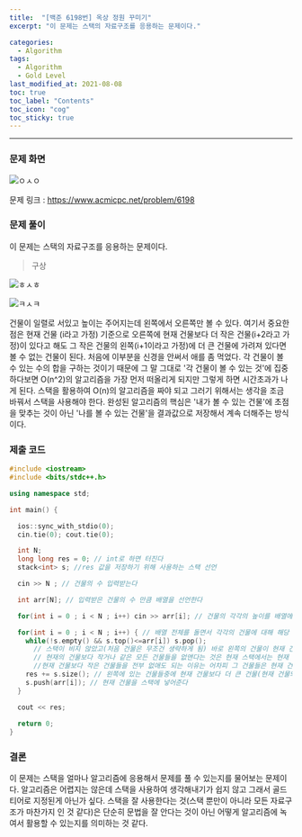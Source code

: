 ```yaml
---
title:  "[백준 6198번] 옥상 정원 꾸미기"
excerpt: "이 문제는 스택의 자료구조를 응용하는 문제이다."

categories:
  - Algorithm
tags:
  - Algorithm
  - Gold Level
last_modified_at: 2021-08-08 
toc: true
toc_label: "Contents"
toc_icon: "cog"
toc_sticky: true
---
```


---


### 문제 화면

![ㅇㅅㅇ](https://user-images.githubusercontent.com/54518055/128631481-9eb4be03-b7c0-497c-945e-74f936a568d8.JPG)



문제 링크 : <https://www.acmicpc.net/problem/6198> 



### 문제 풀이

이 문제는 스택의 자료구조를 응용하는 문제이다. 

> 구상

![ㅎㅅㅎ](https://user-images.githubusercontent.com/54518055/128631538-02cb1d76-1b7f-4483-bf3b-3c63d899a5b4.JPG)

![ㅋㅅㅋ](https://user-images.githubusercontent.com/54518055/128631550-12db1c73-21c2-4968-b7a9-7515fc0750d9.JPG)





건물이 일렬로 서있고 높이는 주어지는데 왼쪽에서 오른쪽만 볼 수 있다. 여기서 중요한 점은 현재 건물 (i라고 가정) 기준으로 오른쪽에 현재 건물보다 더 작은 건물(i+2라고 가정)이 있다고 해도 그 작은 건물의 왼쪽(i+1이라고 가정)에 더 큰 건물에 가려져 있다면 볼 수 없는 건물이 된다. 처음에 이부분을 신경을 안써서 애를 좀 먹었다. 각 건물이 볼 수 있는 수의 합을 구하는 것이기 때문에 그 말 그대로 '각 건물이 볼 수 있는 것'에 집중하다보면 O(n^2)의 알고리즘을 가장 먼저 떠올리게 되지만 그렇게 하면 시간초과가 나게 된다. 스택을 활용하여 O(n)의 알고리즘을 짜야 되고 그러기 위해서는 생각을 조금 바꿔서 스택을 사용해야 한다. 완성된 알고리즘의 핵심은 '내가 볼 수 있는 건물'에 초점을 맞추는 것이 아닌 '나를 볼 수 있는 건물'을 결과값으로 저장해서 계속 더해주는 방식이다. 

 

### 제출 코드

```c++
#include <iostream>
#include <bits/stdc++.h>

using namespace std;

int main() {

  ios::sync_with_stdio(0);
  cin.tie(0); cout.tie(0);

  int N;
  long long res = 0; // int로 하면 터진다
  stack<int> s; //res 값을 저장하기 위해 사용하는 스택 선언

  cin >> N ; // 건물의 수 입력받는다

  int arr[N]; // 입력받은 건물의 수 만큼 배열을 선언한다

  for(int i = 0 ; i < N ; i++) cin >> arr[i]; // 건물의 각각의 높이를 배열에 저장한다

  for(int i = 0 ; i < N ; i++) { // 배열 전체를 돌면서 각각의 건물에 대해 해당 알고리즘을 적용한다
    while(!s.empty() && s.top()<=arr[i]) s.pop(); 
      // 스택이 비지 않았고(처음 건물은 무조건 생략하게 됨) 바로 왼쪽의 건물이 현재 건물보다 작거나 같으면 없앤다 
      // 현재의 건물보다 작거나 같은 모든 건물들을 없앤다는 것은 현재 스택에서는 현재 인덱스의 건물보다 큰 건물만 남게 된다는 것 
      //현재 건물보다 작은 건물들을 전부 없애도 되는 이유는 어차피 그 건물들은 현재 건물보다 오른쪽의 건물들 입장에서도 현재 건물에 가려져서 쓸모가 없다 
    res += s.size(); // 왼쪽에 있는 건물들중에 현재 건물보다 더 큰 건물(현재 건물의 옥상을 볼 수 있는 건물)만 남은 스택의 사이즈(개수)를 res 값에 더해준다
    s.push(arr[i]); // 현재 건물을 스택에 넣어준다
  }

  cout << res;
  
  return 0;
}
```



### 결론

이 문제는 스택을 얼마나 알고리즘에 응용해서 문제를 풀 수 있는지를 물어보는 문제이다. 알고리즘은 어렵지는 않은데 스택을 사용하여 생각해내기가 쉽지 않고 그래서 골드 티어로 지정된게 아닌가 싶다. 스택을 잘 사용한다는 것(스택 뿐만이 아니라 모든 자료구조가 마찬가지 인 것 같다)은 단순히 문법을 잘 안다는 것이 아닌 어떻게 알고리즘에 녹여서 활용할 수 있는지를 의미하는 것 같다. 

